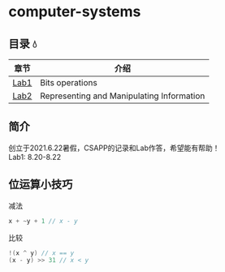 # computer-systems

## 目录 💧
章节 | 介绍
--- | ---  
[Lab1](./lab1_datalab) | Bits operations
[Lab2](./lab2_bomblab) | Representing and Manipulating Information


## 简介
创立于2021.6.22暑假，CSAPP的记录和Lab作答，希望能有帮助！  
Lab1: 8.20-8.22

## 位运算小技巧
减法
```c
x + ~y + 1 // x - y
```
比较
```c
!(x ^ y) // x == y
(x - y) >> 31 // x < y

```



